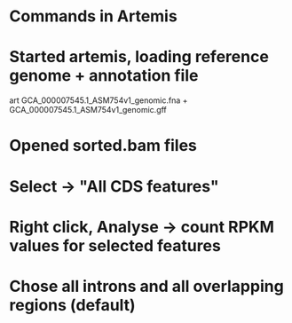 # Commands in Artemis 
# Started artemis, loading reference genome + annotation file
art GCA_000007545.1_ASM754v1_genomic.fna + GCA_000007545.1_ASM754v1_genomic.gff

# Opened sorted.bam files 

# Select -> "All CDS features"

# Right click, Analyse -> count RPKM values for selected features

# Chose all introns and all overlapping regions (default)

